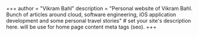 +++
author = "Vikram Bahl"
description = "Personal website of Vikram Bahl. Bunch of articles around cloud, software engineering, iOS application development and some personal travel stories" # set your site's description here. will be use for home page content meta tags (seo).
+++
